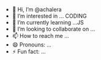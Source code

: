 - 👋 Hi, I’m @achalera
- 👀 I’m interested in ... CODING
- 🌱 I’m currently learning ...JS
- 💞️ I’m looking to collaborate on ...
- 📫 How to reach me ...
- 😄 Pronouns: ...
- ⚡ Fun fact: ...

<!---
achalera/achalera is a ✨ special ✨ repository because its `README.md` (this file) appears on your GitHub profile.
You can click the Preview link to take a look at your changes.
--->

